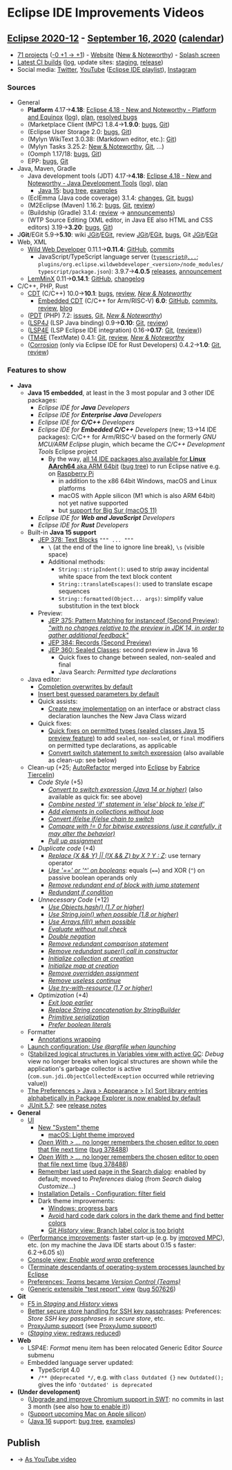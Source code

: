 # Eclipse IDE Improvements Videos

## [Eclipse 2020-12](https://wiki.eclipse.org/Category:SimRel-2020-12) - [September 16, 2020](https://calendar.google.com/calendar/event?eid=NWJyY3FsZ24wZmU1aW9jcmg2bTdocmY2a2sgZ2NoczdubTRudnBtODM3NDY5ZGRqOXRqbGtAZw&ctz=Europe/Berlin) ([calendar](https://calendar.google.com/calendar/embed?src=gchs7nm4nvpm837469ddj9tjlk@group.calendar.google.com&ctz=Europe/Berlin))
* [71 projects](https://projects.eclipse.org/releases/2020-12) ([-0 +1 → +1](projects_diff.txt)) - [Website](https://eclipse.org/eclipseide/2020-12) ([New & Noteworthy](https://eclipse.org/eclipseide/2020-12/noteworthy)) - [Splash screen](https://bugs.eclipse.org/bugs/show_bug.cgi?id=553853)
* [Latest CI builds](https://ci.eclipse.org/packaging/job/simrel.epp-tycho-build/lastSuccessfulBuild/artifact/org.eclipse.epp.packages/archive/) ([log](https://git.eclipse.org/c/simrel/org.eclipse.simrel.build.git/log/), update sites: [staging](https://download.eclipse.org/staging/2020-12), [release](http://download.eclipse.org/releases/2020-12))
* Social media: [Twitter](http://twitter.com/EclipseJavaIDE), [YouTube](https://www.youtube.com/user/EclipseFdn) ([Eclipse IDE playlist](https://www.youtube.com/playlist?list=PLy7t4z5SYNaSNjL60ofpwVhfA7mOF3Pgk)), [Instagram](https://www.instagram.com/eclipsejavaide)


### Sources

* General
    * **Platform** 4.17→**4.18**: [Eclipse 4.18 - New and Noteworthy - Platform and Equinox](https://www.eclipse.org/eclipse/news/4.18/platform.php) ([log](https://git.eclipse.org/c/www.eclipse.org/eclipse/news.git/log/)), [plan](https://www.eclipse.org/projects/project-plan.php?planurl=http://www.eclipse.org/eclipse/development/plans/eclipse_project_plan_4_18.xml#themes_and_priorities), [resolved bugs](https://bugs.eclipse.org/bugs/buglist.cgi?bug_status=RESOLVED&resolution=---&resolution=FIXED&product=JDT&query_format=advanced&order=changeddate%20DESC)
    * (Marketplace Client (MPC) 1.8.4→**1.9.0**: [bugs](https://bugs.eclipse.org/bugs/buglist.cgi?product=MPC&query_format=advanced&order=changeddate%20DESC), [Git](https://git.eclipse.org/c/mpc/org.eclipse.epp.mpc.git/log/))
    * (Eclipse User Storage 2.0: [bugs](https://bugs.eclipse.org/bugs/buglist.cgi?product=USSSDK&query_format=advanced&order=changeddate%20DESC), [Git](https://git.eclipse.org/c/usssdk/org.eclipse.usssdk.git/log/))
    * (Mylyn WikiText 3.0.38: (Markdown editor, etc.): [Git](https://git.eclipse.org/c/mylyn/org.eclipse.mylyn.docs.git/log/))
    * (Mylyn Tasks 3.25.2: [New & Noteworthy](https://www.eclipse.org/mylyn/new/), [Git](https://git.eclipse.org/c/mylyn/org.eclipse.mylyn.tasks.git/log/), ...)
    * (Oomph 1.17/18: [bugs](https://bugs.eclipse.org/bugs/buglist.cgi?product=Oomph&query_format=advanced&order=changeddate%20DESC), [Git](https://git.eclipse.org/c/oomph/org.eclipse.oomph.git/log/))
    * EPP: [bugs](https://bugs.eclipse.org/bugs/buglist.cgi?product=EPP&query_format=advanced&order=changeddate%20DESC), [Git](https://git.eclipse.org/c/epp/org.eclipse.epp.packages.git/log/)
* Java, Maven, Gradle
    * Java development tools (JDT) 4.17→**4.18**: [Eclipse 4.18 - New and Noteworthy - Java Development Tools](https://www.eclipse.org/eclipse/news/4.18/jdt.php) ([log](https://git.eclipse.org/c/www.eclipse.org/eclipse/news.git/log/)), [plan](https://www.eclipse.org/projects/project-plan.php?planurl=http://www.eclipse.org/eclipse/development/plans/eclipse_project_plan_4_18.xml#themes_and_priorities)
        * [Java 15](https://jdk.java.net/15/): [bug tree](https://bugs.eclipse.org/bugs/showdependencytree.cgi?id=559959), [examples](https://wiki.eclipse.org/Java15/Examples)
    * (EclEmma (Java code coverage) 3.1.4: [changes](https://www.eclemma.org/changes.html), [Git](https://github.com/eclipse/eclemma/commits/master), [bugs](https://bugs.eclipse.org/bugs/buglist.cgi?product=Eclemma&query_format=advanced&order=changeddate%20DESC))
    * (M2Eclipse (Maven) 1.16.2: [bugs](https://bugs.eclipse.org/bugs/buglist.cgi?product=m2e&query_format=advanced&order=changeddate%20DESC&target_milestone=1.16.2), [Git](https://git.eclipse.org/c/m2e/m2e-core.git/log/), [review](https://projects.eclipse.org/projects/technology.m2e/reviews/1.16.2-release-review))
    * (Buildship (Gradle) 3.1.4: [review](https://projects.eclipse.org/projects/tools.buildship/releases/3.1.4) → [announcements](https://discuss.gradle.org/tag/buildship-release))
    * (WTP Source Editing (XML editor, in Java EE also HTML and CSS editors) 3.19→**3.20**: [bugs](https://bugs.eclipse.org/bugs/buglist.cgi?product=WTP%20Source%20Editing&query_format=advanced&order=changeddate%20DESC), [Git](https://git.eclipse.org/c/sourceediting/webtools.sourceediting.git/log/))
* J**Git**/EGit 5.9→**5.10**: wiki [JGit](https://wiki.eclipse.org/JGit/New_and_Noteworthy/5.10)/[EGit](https://wiki.eclipse.org/EGit/New_and_Noteworthy/5.10), review [JGit](https://projects.eclipse.org/projects/technology.jgit/reviews/5.10.0-release-review)/[EGit](https://projects.eclipse.org/projects/technology.egit/reviews/5.10.0-release-review), [bugs](https://bugs.eclipse.org/bugs/buglist.cgi?product=EGit&product=JGit&query_format=advanced&order=changeddate%20DESC), Git [JGit](https://git.eclipse.org/c/jgit/jgit.git/log/)/[EGit](https://git.eclipse.org/c/egit/egit.git/log/)
* Web, XML
    * [Wild Web Developer](https://projects.eclipse.org/projects/tools.wildwebdeveloper) 0.11.1→**0.11.4**: [GitHub](https://github.com/eclipse/wildwebdeveloper), [commits](https://github.com/eclipse/wildwebdeveloper/compare/0.11.1...0.11.4)
        * JavaScript/TypeScript language server ([`typescript@...`](https://github.com/eclipse/wildwebdeveloper/blob/master/org.eclipse.wildwebdeveloper/pom.xml); `plugins/org.eclipse.wildwebdeveloper_<version>/node_modules/typescript/package.json`): 3.9.7→**4.0.5** [releases](https://github.com/microsoft/TypeScript/releases), [announcement](https://devblogs.microsoft.com/typescript/announcing-typescript-4-0/)
    * [LemMinX](https://projects.eclipse.org/projects/technology.lemminx) 0.11→**0.14.1**: [GitHub](https://github.com/eclipse/lemminx), [changelog](https://github.com/eclipse/lemminx/blob/master/CHANGELOG.md#change-log)
* C/C++, PHP, Rust
    * [CDT](https://projects.eclipse.org/projects/tools.cdt) (C/C++) 10.0→**10.1**: [bugs](https://bugs.eclipse.org/bugs/buglist.cgi?product=CDT&query_format=advanced&order=changeddate%20DESC), [review](https://projects.eclipse.org/projects/tools.cdt/reviews/10.1.0-release-review), [_New & Noteworthy_](https://wiki.eclipse.org/CDT/User/NewIn101)
        * [Embedded CDT](https://projects.eclipse.org/projects/iot.embed-cdt) (C/C++ for Arm/RISC-V) **6.0**: [GitHub](https://github.com/eclipse-embed-cdt/eclipse-plugins), [commits](https://github.com/eclipse-embed-cdt/eclipse-plugins/compare/v5.2.1...v6.0.0-rc2), [review](https://projects.eclipse.org/projects/iot.embed-cdt/reviews/6.0.0-release-review), [blog](https://gnu-mcu-eclipse.github.io/blog/)
    * ([PDT](https://projects.eclipse.org/projects/tools.pdt) (PHP) 7.2: [issues](https://github.com/eclipse/pdt/issues?q=is%3Aissue+sort%3Aupdated-asc), [Git](https://github.com/eclipse/pdt/commits/master), [_New & Noteworthy_](https://wiki.eclipse.org/PDT/NewIn72))
    * ([LSP4J](https://projects.eclipse.org/projects/technology.lsp4j) (LSP Java binding) 0.9→**0.10**: [Git](https://github.com/eclipse/lsp4j/commits/master), [review](https://projects.eclipse.org/projects/technology.lsp4j))
    * ([LSP4E](https://projects.eclipse.org/projects/technology.lsp4e) (LSP Eclipse IDE integration) 0.16→**0.17**: [Git](https://git.eclipse.org/c/lsp4e/lsp4e.git/log/), ([review](https://projects.eclipse.org/projects/technology.lsp4e/reviews/0.15.0-release-review)))
    * ([TM4E](https://projects.eclipse.org/projects/technology.tm4e) (TextMate) 0.4.1: [Git](https://github.com/eclipse/tm4e/commits/master), [review](https://projects.eclipse.org/projects/technology.tm4e/reviews/0.4.1-release-review), [_New & Noteworthy_](https://github.com/eclipse/tm4e/blob/master/RELEASE_NOTES.md#041)
    * ([Corrosion](https://github.com/eclipse/corrosion) (only via Eclipse IDE for Rust Developers) 0.4.2→**1.0**: [Git](https://github.com/eclipse/corrosion/commits/master), [review](https://projects.eclipse.org/projects/tools.corrosion/reviews/1.0.0-release-review))


### Features to show

* **Java**
    * **Java 15 embedded**, at least in the 3 most popular and 3 other IDE packages:
        * _Eclipse IDE for **Java** Developers_
        * _Eclipse IDE for **Enterprise Java** Developers_
        * _Eclipse IDE for **C/C++** Developers_
        * _Eclipse IDE for **Embedded C/C++** Developers_ (new; 13→14 IDE packages): C/C++ for Arm/RISC-V based on the formerly _GNU MCU/ARM Eclipse_ plugin, which became the _C/C++ Development Tools_ Eclipse project
            * By the way, [all 14 IDE packages also available for **Linux AArch64** aka ARM 64bit](https://www.eclipse.org/eclipse/news/4.17/platform.php#arm64) ([bug tree](https://bugs.eclipse.org/bugs/showdependencytree.cgi?id=565419)) to run Eclipse native e.g. on [Raspberry Pi](https://twitter.com/akurtakov/status/1291011562745061378)
                * in addition to the x86 64bit Windows, macOS and Linux platforms
                * macOS with Apple silicon (M1 which is also ARM 64bit) not yet native supported
                * but [support for Big Sur (macOS 11)](https://bugs.eclipse.org/bugs/show_bug.cgi?id=565691)
        * _Eclipse IDE for **Web and JavaScript** Developers_
        * _Eclipse IDE for **Rust** Developers_
    * Built-in **Java 15 support**
        * [JEP 378: Text Blocks](https://openjdk.java.net/jeps/378) `""" ... """`
            * `\` (at the end of the line to ignore line break), `\s` (visible space)
            * Additional methods:
                * `String::stripIndent()`: used to strip away incidental white space from the text block content
                * `String::translateEscapes()`: used to translate escape sequences
                * `String::formatted(Object... args)`: simplify value substitution in the text block
        * Preview:
            * [JEP 375: Pattern Matching for instanceof (Second Preview)](https://openjdk.java.net/jeps/375): [_"with no changes relative to the preview in JDK 14, in order to gather additional feedback"_](https://openjdk.java.net/jeps/375#History)
            * [JEP 384: Records (Second Preview)](https://openjdk.java.net/jeps/384)
            * [JEP 360: Sealed Classes](https://openjdk.java.net/jeps/360): second preview in Java 16
                * Quick fixes to change between sealed, non-sealed and final
                * Java Search: _Permitted type declarations_
    * Java editor:
        * [Completion overwrites by default](https://www.eclipse.org/eclipse/news/4.18/jdt.php#completion-overwrites)
        * [Insert best guessed parameters by default](https://www.eclipse.org/eclipse/news/4.18/jdt.php#param-best-guessed)
        * Quick assists:
            * [Create new implementation](https://www.eclipse.org/eclipse/news/4.18/jdt.php#quick-assist-new-impl) on an interface or abstract class declaration launches the New Java Class wizard
        * Quick fixes:
            * [Quick fixes on permitted types (sealed classes Java 15 preview feature)](https://www.eclipse.org/eclipse/news/4.18/jdt.php#quick-fixes-permitted-types) to add `sealed`, `non-sealed`, or `final` modifiers on permitted type declarations, as applicable
            * [Convert switch statement to switch expression](https://www.eclipse.org/eclipse/news/4.18/jdt.php#switch-expressions) (also available as clean-up: see below)
    * Clean-up (+25; [AutoRefactor](https://github.com/JnRouvignac/AutoRefactor) merged into [Eclipse](https://bugs.eclipse.org/bugs/buglist.cgi?classification=Eclipse%20Project&product=JDT&query_format=advanced&short_desc=AutoRefactor&short_desc_type=allwordssubstr) by [Fabrice Tiercelin](https://projects.eclipse.org/projects/eclipse.jdt/elections/election-fabrice-tiercelin-committer-eclipse-java-development-tools-jdt))
        * _Code Style_ (+5)
            * [_Convert to switch expression (Java 14 or higher)_](https://www.eclipse.org/eclipse/news/4.18/jdt.php#switch-expressions) (also available as quick fix: see above)
            * [_Combine nested 'if' statement in 'else' block to 'else if'_](https://www.eclipse.org/eclipse/news/4.18/jdt.php#else-if)
            * [_Add elements in collections without loop_](https://www.eclipse.org/eclipse/news/4.18/jdt.php#add-remove)
            * [_Convert if/else if/else chain to switch_](https://www.eclipse.org/eclipse/news/4.18/jdt.php#use-switch)
            * [_Compare with != 0 for bitwise expressions (use it carefully, it may alter the behavior)_](https://www.eclipse.org/eclipse/news/4.18/jdt.php#bitwise-expressions)
            * [_Pull up assignment_](https://www.eclipse.org/eclipse/news/4.18/jdt.php#pull-up-assignment)
        * _Duplicate code_ (+4)
            * [_Replace (X && Y) || (!X && Z) by X ? Y : Z_](https://www.eclipse.org/eclipse/news/4.18/jdt.php#ternary-operator): use ternary operator
            * [_Use '==' or '^' on booleans_](https://www.eclipse.org/eclipse/news/4.18/jdt.php#xor): equals (`==`) and XOR (`^`) on passive boolean operands only
            * [_Remove redundant end of block with jump statement_](https://www.eclipse.org/eclipse/news/4.18/jdt.php#redundant-falling-blocks)
            * [_Redundant if condition_](https://www.eclipse.org/eclipse/news/4.18/jdt.php#if-condition)
        * _Unnecessary Code_ (+12)
            * [_Use Objects.hash() (1.7 or higher)_](https://www.eclipse.org/eclipse/news/4.18/jdt.php#hash)
            * [_Use String.join() when possible (1.8 or higher)_](https://www.eclipse.org/eclipse/news/4.18/jdt.php#string-join)
            * [_Use Arrays.fill() when possible_](https://www.eclipse.org/eclipse/news/4.18/jdt.php#arrays-fill)
            * [_Evaluate without null check_](https://www.eclipse.org/eclipse/news/4.18/jdt.php#redundant-null-check)
            * [_Double negation_](https://www.eclipse.org/eclipse/news/4.18/jdt.php#double-negation)
            * [_Remove redundant comparison statement_](https://www.eclipse.org/eclipse/news/4.18/jdt.php#redundant-comparison-statement)
            * [_Remove redundant super() call in constructor_](https://www.eclipse.org/eclipse/news/4.18/jdt.php#redundant-super)
            * [_Initialize collection at creation_](https://www.eclipse.org/eclipse/news/4.18/jdt.php#collection-cloning)
            * [_Initialize map at creation_](https://www.eclipse.org/eclipse/news/4.18/jdt.php#map-cloning)
            * [_Remove overridden assignment_](https://www.eclipse.org/eclipse/news/4.18/jdt.php#overridden-assignment)
            * [_Remove useless continue_](https://www.eclipse.org/eclipse/news/4.18/jdt.php#redundant-continue)
            * [_Use try-with-resource (1.7 or higher)_](https://www.eclipse.org/eclipse/news/4.18/jdt.php#try-with-resource)
        * _Optimization_ (+4)
            * [_Exit loop earlier_](https://www.eclipse.org/eclipse/news/4.18/jdt.php#break-loop)
            * [_Replace String concatenation by StringBuilder_](https://www.eclipse.org/eclipse/news/4.18/jdt.php#stringbuilder)
            * [_Primitive serialization_](https://www.eclipse.org/eclipse/news/4.18/jdt.php#primitive-serialization)
            * [_Prefer boolean literals_](https://www.eclipse.org/eclipse/news/4.18/jdt.php#boolean-literal)
    * Formatter
        * [Annotations wrapping](https://www.eclipse.org/eclipse/news/4.18/jdt.php#formatter-wrap-annotations)
    * [Launch configuration: _Use @argfile when launching_](https://www.eclipse.org/eclipse/news/4.18/jdt.php#launch-with-argfile)
    * ([Stabilized logical structures in Variables view with active GC](https://www.eclipse.org/eclipse/news/4.18/jdt.php#logicalstructure-gc): _Debug_ view no longer breaks when logical structures are shown while the application's garbage collector is active (`com.sun.jdi.ObjectCollectedException` occurred while retrieving value))
    * [The Preferences > Java > Appearance > [x] Sort library entries alphabetically in Package Explorer is now enabled by default](https://www.eclipse.org/eclipse/news/4.18/jdt.php#package-explorer-lib-sortedbydefault)
    * [JUnit 5.7](https://www.eclipse.org/eclipse/news/4.18/jdt.php#junit-5.7): see [release notes](https://junit.org/junit5/docs/current/release-notes/index.html#release-notes-5.7.0/)
* **General**
    * [UI](https://bugs.eclipse.org/bugs/showdependencytree.cgi?id=566539&hide_resolved=0)
        * [New "System" theme](https://www.eclipse.org/eclipse/news/4.18/platform.php#system-theme)
            * [macOS: Light theme improved](https://www.eclipse.org/eclipse/news/4.18/platform.php#mac-theme-light)
        * [_Open With > ..._ no longer remembers the chosen editor to open that file next time](https://www.eclipse.org/eclipse/news/4.18/platform.php#store-default-editor) ([bug 378488](https://bugs.eclipse.org/bugs/show_bug.cgi?id=378488))
        * [_Open With > ..._ no longer remembers the chosen editor to open that file next time](https://www.eclipse.org/eclipse/news/4.18/platform.php#store-default-editor) ([bug 378488](https://bugs.eclipse.org/bugs/show_bug.cgi?id=378488))
        * [Remember last used page in the Search dialog](https://www.eclipse.org/eclipse/news/4.18/platform.php#remember-last-search): enabled by default; moved to _Preferences_ dialog (from _Search_ dialog _Customize..._)
        * [Installation Details - Configuration: filter field](https://www.eclipse.org/eclipse/news/4.18/platform.php#configuration-filter)
        * Dark theme improvements:
            * [Windows: progress bars](https://www.eclipse.org/eclipse/news/4.18/platform.php#win32-dark-progressbar)
            * [Avoid hard code dark colors in the dark theme and find better colors](https://bugs.eclipse.org/bugs/show_bug.cgi?id=566549)
            * [Git _History_ view: Branch label color is too bright](https://bugs.eclipse.org/bugs/show_bug.cgi?id=536171)
    * ([Performance improvements](https://bugs.eclipse.org/bugs/show_bug.cgi?id=566485): faster start-up (e.g. by [improved MPC](https://bugs.eclipse.org/bugs/show_bug.cgi?id=560084)), etc. (on my machine the Java IDE starts about 0.15 s faster: 6.2→6.05 s))
    * [Console view: _Enable word wrap_ preference](https://www.eclipse.org/eclipse/news/4.18/platform.php#console-word-wrap)
    * ([Terminate descendants of operating-system processes launched by Eclipse](https://www.eclipse.org/eclipse/news/4.18/platform.php#terminate-descendants)
    * [Preferences: _Teams_ became _Version Control (Teams)_](https://bugs.eclipse.org/bugs/show_bug.cgi?id=32023)
    * ([Generic extensible "test report" view](https://www.eclipse.org/eclipse/news/4.18/platform_isv.php#unit-test-view) ([bug 507626](https://bugs.eclipse.org/bugs/show_bug.cgi?id=507626))
* **Git**
    * [F5 in _Staging_ and _History_ views](https://bugs.eclipse.org/bugs/show_bug.cgi?id=567600)
    * [Better secure store handling for SSH key passphrases](https://git.eclipse.org/c/egit/egit.git/commit/?id=05f6aa2f360c8111b7b83af7dd824eb5b5eed531): Preferences: _Store SSH key passphrases in secure store_, etc.
    * [ProxyJump support](https://git.eclipse.org/c/jgit/jgit.git/commit/?id=566e49d7d39b12c785be24b8b61b4960a4b7ea17) (see [ProxyJump support](https://man.openbsd.org/ssh_config#ProxyJump))
    * ([_Staging_ view: redraws reduced](https://bugs.eclipse.org/bugs/show_bug.cgi?id=565019))
* **Web**
    * LSP4E: _Format_ menu item has been relocated Generic Editor _Source_ submenu
    * Embedded language server updated:
        * TypeScript 4.0
        * `/** @deprecated */`, e.g. with `class Outdated {}` `new Outdated();` gives the info `'Outdated' is deprecated`
* **(Under development)**
    * ([Upgrade and improve Chromium support in SWT](https://bugs.eclipse.org/bugs/show_bug.cgi?id=566608): no commits in last 3 month (see also [how to enable it](https://bugs.eclipse.org/bugs/show_bug.cgi?id=549585#c117)))
    * ([Support upcoming Mac on Apple silicon](https://bugs.eclipse.org/bugs/show_bug.cgi?id=565690))
    * ([Java 16](https://jdk.java.net/16/) support: [bug tree](https://bugs.eclipse.org/bugs/showdependencytree.cgi?id=565620), [examples](https://wiki.eclipse.org/Java16/Examples))

## Publish
* → [As YouTube video](https://www.youtube.com/playlist?list=PLnh_8hTD4yvnhXSttuewEKgKkmlIj_ND-)
